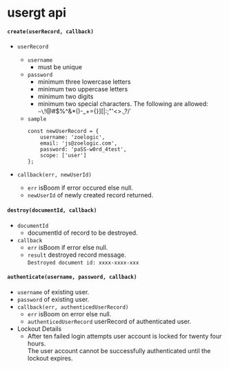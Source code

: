 # usergt api

#### `create(userRecord, callback)`
* `userRecord`
  - `username`
    * must be unique
  - `password` 
    * minimum three lowercase letters
    * minimum two uppercase letters
    * minimum two digits 
    * minimum two special characters. The following are allowed: `~\`!@#$%^&*()-_+={}][|\:;"'<>.,?/`
  - `sample`<br/>
    ```
    const newUserRecord = {
        username: 'zoelogic',
        email: 'js@zoelogic.com',
        password: 'paSS-w0rd_4test',
        scope: ['user']
    };
    ```

* `callback(err, newUserId)`
  - `err` isBoom if error occured else null.
  - `newUserId` of newly created record returned.


#### `destroy(documentId, callback)`
* `documentId`
  - documentId of record to be destroyed. 
* `callback`
  - `err` isBoom if error else null.
  - `result` destroyed record message.<br/>
    `Destroyed document id: xxxx-xxxx-xxx`

#### `authenticate(username, password, callback)`
* `username` of existing user.
* `password` of existing user.
* `callback(err, authenticedUserRecord)`
  - `err` isBoom on error else null.
  - `authenticedUserRecord` userRecord of authenticated user.
* Lockout Details
  - After ten failed login attempts user account is locked for twenty four hours.<br/>
    The user account cannot be successfully authenticated until the lockout expires.
   

   
